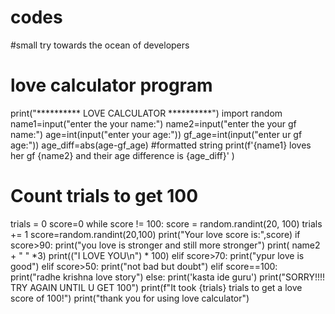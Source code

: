 # codes
#small try towards the ocean of developers
# love calculator program
print("********** LOVE CALCULATOR **********")
import random
name1=input("enter the your name:")
name2=input("enter the your gf name:")
age=int(input("enter your age:"))
gf_age=int(input("enter ur gf age:"))
age_diff=abs(age-gf_age)
#formatted string
print(f'{name1} loves her gf {name2} and their age difference is {age_diff}' )

# Count trials to get 100
trials = 0
score=0
while score != 100:
    score = random.randint(20, 100)
    trials += 1
score=random.randint(20,100)
print("Your love score is:",score)
if score>90:
    print("you love is stronger and still more stronger")
    print( name2 + " " *3)
    print(("I LOVE YOU\n") * 100)
elif score>70:
    print("ypur love is good")
elif score>50:
    print("not bad but doubt")
elif score==100:
    print("radhe krishna love story")
else:
    print('kasta ide guru')
    print("SORRY!!!! TRY AGAIN UNTIL U GET 100")
print(f"It took {trials} trials to get a love score of 100!")
print("thank you for using love calculator")












